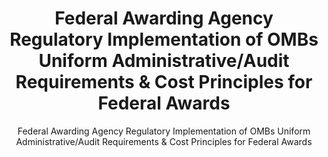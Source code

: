 ---
layout: resources-landing
title: "Federal Awarding Agency Regulatory Implementation of OMBs Uniform Administrative/Audit Requirements & Cost Principles for Federal Awards"
subtitle: "Federal Awarding Agency Regulatory Implementation of OMBs Uniform Administrative/Audit Requirements & Cost Principles for Federal Awards"
filters: federal-financial-assistance uniform-guidance-2-cfr-200 guidance 2015
external_link: https://www.federalregister.gov/documents/2014/12/19/2014-28697/federal-awarding-agency-regulatory-implementation-of-office-of-management-and-budgets-uniform
---